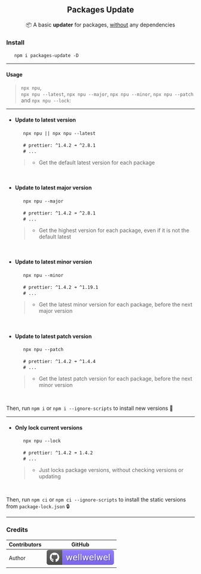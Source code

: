 <h2 align="center">Packages Update</h2>
<p align="center">📦 A basic <b>updater</b> for packages, <ins>without</ins> any dependencies</p>

### Install

```shell
   npm i packages-update -D
```

<hr />

#### Usage

> `npx npu`,  
> `npx npu --latest`, `npx npu --major`, `npx npu --minor`, `npx npu --patch` and `npx npu --lock`:

<hr />

-  #### Update to <b>latest</b> version

   ```shell
      npx npu || npx npu --latest

      # prettier: ^1.4.2 ➜ ^2.8.1
      # ...
   ```

   > -  Get the default latest version for each package

<br />

-  #### Update to latest <b>major</b> version

   ```shell
      npx npu --major

      # prettier: ^1.4.2 ➜ ^2.8.1
      # ...
   ```

   > -  Get the highest version for each package, even if it is not the default latest

<br />

-  #### Update to latest <b>minor</b> version

   ```shell
      npx npu --minor

      # prettier: ^1.4.2 ➜ ^1.19.1
      # ...
   ```

   > -  Get the latest minor version for each package, before the next major version

<br />

-  #### Update to latest <b>patch</b> version

   ```shell
      npx npu --patch

      # prettier: ^1.4.2 ➜ ^1.4.4
      # ...
   ```

   > -  Get the latest patch version for each package, before the next minor version

<br />

Then, run `npm i` or `npm i --ignore-scripts` to install new versions 🚀

<hr />

-  #### Only <b>lock current</b> versions

   ```shell
      npx npu --lock

      # prettier: ^1.4.2 ➜ 1.4.2
      # ...
   ```

   > -  Just locks package versions, without checking versions or updating

<br />

Then, run `npm ci` or `npm ci --ignore-scripts` to install the static versions from `package-lock.json` 🔒

<hr />

### Credits

| Contributors | GitHub                                                                             |
| ------------ | ---------------------------------------------------------------------------------- |
| Author       | [![wellwelwel](./.github/assets/readme/author.svg)](https://github.com/wellwelwel) |
